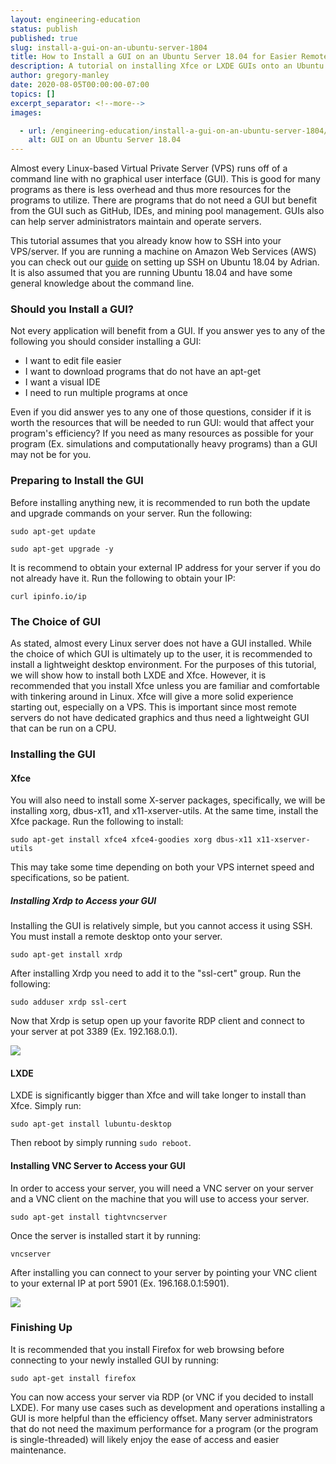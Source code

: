 ```yaml
---
layout: engineering-education
status: publish
published: true
slug: install-a-gui-on-an-ubuntu-server-1804
title: How to Install a GUI on an Ubuntu Server 18.04 for Easier Remote Management
description: A tutorial on installing Xfce or LXDE GUIs onto an Ubuntu Server 18.04 Installation for Easier Remote Management.
author: gregory-manley
date: 2020-08-05T00:00:00-07:00
topics: []
excerpt_separator: <!--more-->
images:

  - url: /engineering-education/install-a-gui-on-an-ubuntu-server-1804/hero.jpg
    alt: GUI on an Ubuntu Server 18.04
---
```

Almost every Linux-based Virtual Private Server (VPS) runs off of a command line with no graphical user interface (GUI). This is good for many programs as there is less overhead and thus more resources for the programs to utilize. There are programs that do not need a GUI but benefit from the GUI such as GitHub, IDEs, and mining pool management. GUIs also can help server administrators maintain and operate servers.
<!--more-->

This tutorial assumes that you already know how to SSH into your VPS/server. If you are running a machine on Amazon Web Services (AWS) you can check out our [guide](https://www.section.io/engineering-education/setup-ssh-ubuntu-vm-aws/) on setting up SSH on Ubuntu 18.04 by Adrian. It is also assumed that you are running Ubuntu 18.04 and have some general knowledge about the command line.

### Should you Install a GUI?
Not every application will benefit from a GUI. If you answer yes to any of the following you should consider installing a GUI:

<ul>
    <li>I want to edit file easier</li>
    <li>I want to download programs that do not have an apt-get</li>
    <li>I want a visual IDE</li>
    <li>I need to run multiple programs at once</li>
</ul>

Even if you did answer yes to any one of those questions, consider if it is worth the resources that will be needed to run GUI: would that affect your program's efficiency? If you need as many resources as possible for your program (Ex. simulations and computationally heavy programs) than a GUI may not be for you.

### Preparing to Install the GUI
Before installing anything new, it is recommended to run both the update and upgrade commands on your server.  Run the following:

`sudo apt-get update`

`sudo apt-get upgrade -y `

It is recommend to obtain your external IP address for your server if you do not already have it. Run the following to obtain your IP:

`curl ipinfo.io/ip`

### The Choice of GUI

As stated, almost every Linux server does not have a GUI installed. While the choice of which GUI is ultimately up to the user, it is recommended to install a lightweight desktop environment. For the purposes of this tutorial, we will show how to install both LXDE and Xfce. However, it is recommended that you install Xfce unless you are familiar and comfortable with tinkering around in Linux. Xfce will give a more solid experience starting out, especially on a VPS. This is important since most remote servers do not have dedicated graphics and thus need a lightweight GUI that can be run on a CPU.

### Installing the GUI

#### Xfce

You will also need to install some X-server packages, specifically, we will be installing xorg, dbus-x11, and x11-xserver-utils. At the same time, install the Xfce package. Run the following to install:

`sudo apt-get install xfce4 xfce4-goodies xorg dbus-x11 x11-xserver-utils`

This may take some time depending on both your VPS internet speed and specifications, so be patient.

##### Installing Xrdp to Access your GUI
Installing the GUI is relatively simple, but you cannot access it using SSH. You must install a remote desktop onto your server.

`sudo apt-get install xrdp`

After installing Xrdp you need to add it to the "ssl-cert" group. Run the following:

`sudo adduser xrdp ssl-cert`

Now that Xrdp is setup open up your favorite RDP client and connect to your server at pot 3389 (Ex. 192.168.0.1).

![](https://newsitech.weebly.com/uploads/2/0/5/4/20542424/screen-shot-2020-07-23-at-3-33-52-pm_orig.png)

#### LXDE
LXDE is significantly bigger than Xfce and will take longer to install than Xfce. Simply run:

`sudo apt-get install lubuntu-desktop`

Then reboot by simply running `sudo reboot`.

#### Installing VNC Server to Access your GUI
In order to access your server, you will need a VNC server on your server and a VNC client on the machine that you will use to access your server.

`sudo apt-get install tightvncserver`

Once the server is installed start it by running:

`vncserver`

After installing you can connect to your server by pointing your VNC client to your external IP at port 5901 (Ex. 196.168.0.1:5901).

![](https://newsitech.weebly.com/uploads/2/0/5/4/20542424/screen-shot-2020-07-23-at-3-33-52-pm_orig.png)

### Finishing Up
It is recommended that you install Firefox for web browsing before connecting to your newly installed GUI by running:

`sudo apt-get install firefox`

You can now access your server via RDP (or VNC if you decided to install LXDE). For many use cases such as development and operations installing a GUI is more helpful than the efficiency offset. Many server administrators that do not need the maximum performance for a program (or the program is single-threaded) will likely enjoy the ease of access and easier maintenance.
